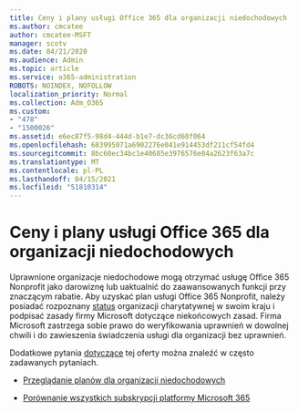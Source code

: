 ```yaml
---
title: Ceny i plany usługi Office 365 dla organizacji niedochodowych
ms.author: cmcatee
author: cmcatee-MSFT
manager: scotv
ms.date: 04/21/2020
ms.audience: Admin
ms.topic: article
ms.service: o365-administration
ROBOTS: NOINDEX, NOFOLLOW
localization_priority: Normal
ms.collection: Adm_O365
ms.custom:
- "478"
- "1500026"
ms.assetid: e6ec87f5-98d4-444d-b1e7-dc36cd60f064
ms.openlocfilehash: 683995071a6902276e041e914453df211cf54fd4
ms.sourcegitcommit: 8bc60ec34bc1e40685e3976576e04a2623f63a7c
ms.translationtype: MT
ms.contentlocale: pl-PL
ms.lasthandoff: 04/15/2021
ms.locfileid: "51810314"
---
```

# <a name="office-365-for-nonprofit-plans-and-pricing"></a>Ceny i plany usługi Office 365 dla organizacji niedochodowych

Uprawnione organizacje niedochodowe mogą otrzymać usługę Office 365 Nonprofit jako darowiznę lub uaktualnić do zaawansowanych funkcji przy znaczącym rabatie. Aby uzyskać plan usługi Office 365 Nonprofit, należy posiadać rozpoznany [status](https://go.microsoft.com/fwlink/p/?LinkID=330253) organizacji charytatywnej w swoim kraju i podpisać zasady firmy Microsoft dotyczące niekońcowych zasad. Firma Microsoft zastrzega sobie prawo do weryfikowania uprawnień w dowolnej chwili i do zawieszenia świadczenia usługi dla organizacji bez uprawnień.
  
Dodatkowe pytania [dotyczące](https://products.office.com/nonprofit/office-365-nonprofit) tej oferty można znaleźć w często zadawanych pytaniach.
  
- [Przeglądanie planów dla organizacji niedochodowych](https://products.office.com/nonprofit/office-365-nonprofit-plans-and-pricing?tab=1)

- [Porównanie wszystkich subskrypcji platformy Microsoft 365](https://products.office.com/business/compare-more-office-365-for-business-plans)
